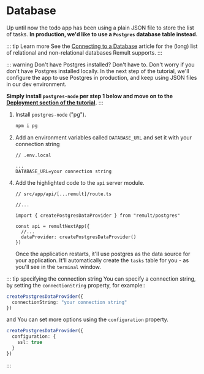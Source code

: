 # Database

Up until now the todo app has been using a plain JSON file to store the list of tasks. **In production, we'd like to use a `Postgres` database table instead.**

::: tip Learn more
See the [Connecting to a Database](../../docs/databases.md) article for the (long) list of relational and non-relational databases Remult supports.
:::

::: warning Don't have Postgres installed? Don't have to.
Don't worry if you don't have Postgres installed locally. In the next step of the tutorial, we'll configure the app to use Postgres in production, and keep using JSON files in our dev environment.

**Simply install `postgres-node` per step 1 below and move on to the [Deployment section of the tutorial](deployment.md).**
:::

1. Install `postgres-node` ("pg").

   ```sh
   npm i pg
   ```

2. Add an environment variables called `DATABASE_URL` and set it with your connection string

   ```
   // .env.local

   ...
   DATABASE_URL=your connection string
   ```

4) Add the highlighted code to the `api` server module.

   ```ts{5,9}
   // src/app/api/[...remult]/route.ts

   //...

   import { createPostgresDataProvider } from "remult/postgres"

   const api = remultNextApp({
     //...
     dataProvider: createPostgresDataProvider()
   })
   ```

   Once the application restarts, it'll use postgres as the data source for your application. It'll automatically create the `tasks` table for you - as you'll see in the `terminal` window.

::: tip specifying the connection string
You can specify a connection string, by setting the `connectionString` property, for example::

```ts
createPostgresDataProvider({
  connectionString: "your connection string"
})
```

and You can set more options using the `configuration` property.

```ts
createPostgresDataProvider({
  configuration: {
    ssl: true
  }
})
```

:::
